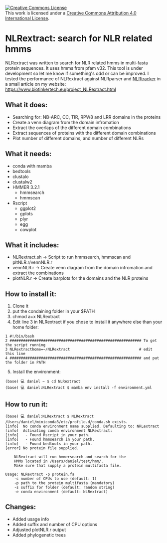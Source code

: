 <a rel="license" href="http://creativecommons.org/licenses/by/4.0/"><img alt="Creative Commons License" style="border-width:0" src="https://i.creativecommons.org/l/by/4.0/88x31.png" /></a><br />This work is licensed under a <a rel="license" href="http://creativecommons.org/licenses/by/4.0/">Creative Commons Attribution 4.0 International License</a>.
# NLRextract: search for NLR related hmms

NLRextract was written to search for NLR related hmms in multi-fasta protein
sequences. It uses hmms from pfam v32. This tool is under development so let me know if something's odd or can be improved. I tested the performance of NLRextract against NLRparser and [NLRtracker](https://github.com/slt666666/NLRtracker) in a small article on my website: https://www.biotinkertech.eu/project_NLRextract.html

## What it does:

- Searching for: NB-ARC, CC, TIR, RPW8 and LRR domains in the proteins
- Create a venn diagram from the domain infromation
- Extract the overlaps of the different domain combinations
- Extract sequences of proteins with the different domain combinations
- Plot number of different domains, and number of different NLRs

## What it needs:

- conda with mamba
- bedtools
- clustalo
- clustalw2
- HMMER 3.2.1
  - hmmsearch
  - hmmscan
- Rscript
  - ggplot2
  - gplots
  - plyr
  - egg
  - cowplot

## What it includes:

- NLRextract.sh -> Script to run hmmsearch, hmmscan and pltNLR.r/vennNLR.r
- vennNLR.r -> Create venn diagram from the domain infromation and extract the combinations
- plotNLR.r -> Create barplots for the domains and the NLR proteins

## How to install it:

1. Clone it
2. put the condaining folder in your $PATH
3. chmod a+x NLRextract
4. Edit line 3 in NLRextract if you chose to install it anywhere else than your home folder:
```shell
1 #!/bin/bash
2 ########################################################### To get the script running
3 NLRextracthome=~/NLRextract                               # edit this line
4 ########################################################### and put the folder in PATH
```
5. Install the environment:
```shell
(base) 💻 daniel ~ $ cd NLRextract
(base) 💻 daniel:NLRextract $ mamba env install -f environment.yml
```

## How to run it:

```shell
(base) 💻 daniel:NLRextract $ NLRextract
/Users/daniel/miniconda3/etc/profile.d/conda.sh exists.
[info]	No conda environment name supplied. Defaulting to: NRLextract
[info]	Activating conda environment NLRextract:
[info]	 - Found Rscript in your path.
[info]	 - Found hmmsearch in your path.
[info]	 - Found bedtools in your path.
[error]	No protein file supplied.

	NLRextract will run hmmersearch and search for the
	HMMs located in /Users/daniel/test/hmm/.
	Make sure that supply a protein multifasta file.

Usage: NLRextract -p protein.fa
	-c number of CPUs to use (default: 1) 
	-p path to the protein multifasta (mandatory)
	-s suffix for folder (default: random string)
	-e conda environment (default: NLRextract)
```

## Changes:

- Added usage info
- Added suffix and number of CPU options
- Adjusted plotNLR.r output
- Added phylogenetic trees
